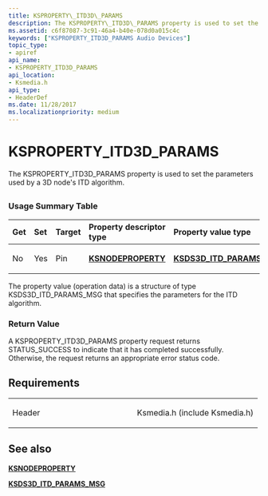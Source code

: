 ```yaml
---
title: KSPROPERTY\_ITD3D\_PARAMS
description: The KSPROPERTY\_ITD3D\_PARAMS property is used to set the parameters used by a 3D node's ITD algorithm.
ms.assetid: c6f87087-3c91-46a4-b40e-078d0a015c4c
keywords: ["KSPROPERTY_ITD3D_PARAMS Audio Devices"]
topic_type:
- apiref
api_name:
- KSPROPERTY_ITD3D_PARAMS
api_location:
- Ksmedia.h
api_type:
- HeaderDef
ms.date: 11/28/2017
ms.localizationpriority: medium
---
```


# KSPROPERTY\_ITD3D\_PARAMS


The KSPROPERTY\_ITD3D\_PARAMS property is used to set the parameters used by a 3D node's ITD algorithm.

## <span id="ddk_ksproperty_itd3d_params_ks"></span><span id="DDK_KSPROPERTY_ITD3D_PARAMS_KS"></span>


### <span id="Usage_Summary_Table"></span><span id="usage_summary_table"></span><span id="USAGE_SUMMARY_TABLE"></span>Usage Summary Table

<table>
<colgroup>
<col width="20%" />
<col width="20%" />
<col width="20%" />
<col width="20%" />
<col width="20%" />
</colgroup>
<thead>
<tr class="header">
<th align="left">Get</th>
<th align="left">Set</th>
<th align="left">Target</th>
<th align="left">Property descriptor type</th>
<th align="left">Property value type</th>
</tr>
</thead>
<tbody>
<tr class="odd">
<td align="left"><p>No</p></td>
<td align="left"><p>Yes</p></td>
<td align="left"><p>Pin</p></td>
<td align="left"><p><a href="https://docs.microsoft.com/windows-hardware/drivers/ddi/ksmedia/ns-ksmedia-ksnodeproperty" data-raw-source="[&lt;strong&gt;KSNODEPROPERTY&lt;/strong&gt;](https://docs.microsoft.com/windows-hardware/drivers/ddi/ksmedia/ns-ksmedia-ksnodeproperty)"><strong>KSNODEPROPERTY</strong></a></p></td>
<td align="left"><p><a href="https://docs.microsoft.com/windows-hardware/drivers/ddi/ksmedia/ns-ksmedia-ksds3d_itd_params_msg" data-raw-source="[&lt;strong&gt;KSDS3D_ITD_PARAMS_MSG&lt;/strong&gt;](https://docs.microsoft.com/windows-hardware/drivers/ddi/ksmedia/ns-ksmedia-ksds3d_itd_params_msg)"><strong>KSDS3D_ITD_PARAMS_MSG</strong></a></p></td>
</tr>
</tbody>
</table>

 

The property value (operation data) is a structure of type KSDS3D\_ITD\_PARAMS\_MSG that specifies the parameters for the ITD algorithm.

### <span id="Return_Value"></span><span id="return_value"></span><span id="RETURN_VALUE"></span>Return Value

A KSPROPERTY\_ITD3D\_PARAMS property request returns STATUS\_SUCCESS to indicate that it has completed successfully. Otherwise, the request returns an appropriate error status code.

Requirements
------------

<table>
<colgroup>
<col width="50%" />
<col width="50%" />
</colgroup>
<tbody>
<tr class="odd">
<td align="left"><p>Header</p></td>
<td align="left">Ksmedia.h (include Ksmedia.h)</td>
</tr>
</tbody>
</table>

## <span id="see_also"></span>See also


[**KSNODEPROPERTY**](https://docs.microsoft.com/windows-hardware/drivers/ddi/ksmedia/ns-ksmedia-ksnodeproperty)

[**KSDS3D\_ITD\_PARAMS\_MSG**](https://docs.microsoft.com/windows-hardware/drivers/ddi/ksmedia/ns-ksmedia-ksds3d_itd_params_msg)

 

 






